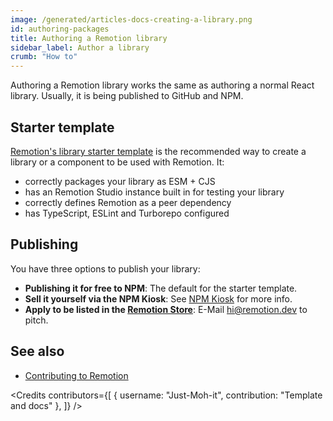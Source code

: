 ```yaml
---
image: /generated/articles-docs-creating-a-library.png
id: authoring-packages
title: Authoring a Remotion library
sidebar_label: Author a library
crumb: "How to"
---
```


Authoring a Remotion library works the same as authoring a normal React library. Usually, it is being published to GitHub and NPM.

## Starter template

[Remotion's library starter template](https://github.com/remotion-dev/library-starter/) is the recommended way to create a library or a component to be used with Remotion. It:

- correctly packages your library as ESM + CJS
- has an Remotion Studio instance built in for testing your library
- correctly defines Remotion as a peer dependency
- has TypeScript, ESLint and Turborepo configured

## Publishing

You have three options to publish your library:

- **Publishing it for free to NPM**: The default for the starter template.
- **Sell it yourself via the NPM Kiosk**: See [NPM Kiosk](https://remotion.pro/npm-kiosk) for more info.
- **Apply to be listed in the [Remotion Store](https://www.remotion.pro/store)**: E-Mail [hi@remotion.dev](mailto:hi@remotion.dev) to pitch.

## See also

- [Contributing to Remotion](/docs/contributing)

<Credits contributors={[
{
username: "Just-Moh-it",
contribution: "Template and docs"
},
]} />
